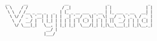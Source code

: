  ```                                                                       
 __      __                __                 _                 _ 
 \ \    / /               / _|               | |               | |
  \ \  / /__ _ __ _   _  | |_ _ __ ___  _ __ | |_ ___ _ __   __| |
   \ \/ / _ \ '__| | | | |  _| '__/ _ \| '_ \| __/ _ \ '_ \ / _` |
    \  /  __/ |  | |_| | | | | | | (_) | | | | ||  __/ | | | (_| |
     \/ \___|_|   \__, | |_| |_|  \___/|_| |_|\__\___|_| |_|\__,_|
                   __/ |                                          
                  |___/                                           

```
<!--
**zhunor/zhunor** is a ✨ _special_ ✨ repository because its `README.md` (this file) appears on your GitHub profile.

Here are some ideas to get you started:

- 🔭 I’m currently working on ...
- 🌱 I’m currently learning ...
- 👯 I’m looking to collaborate on ...
- 🤔 I’m looking for help with ...
- 💬 Ask me about ...
- 📫 How to reach me: ...
- 😄 Pronouns: ...
- ⚡ Fun fact: ...
-->
